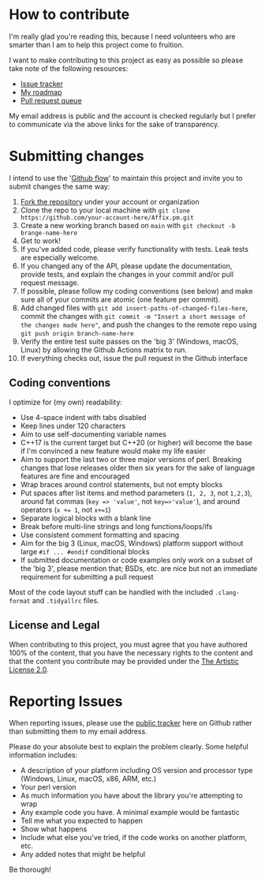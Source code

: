 # How to contribute

I'm really glad you're reading this, because I need volunteers who are smarter than I am to help this project come to fruition.

I want to make contributing to this project as easy as possible so please take note of the following resources:

  * [Issue tracker](https://github.com/sanko/Affix.pm/issues)
  * [My roadmap](https://github.com/sanko/Affix.pm/discussions/41)
  * [Pull request queue](https://github.com/sanko/Affix.pm/pull/new/master)

My email address is public and the account is checked regularly but I prefer to communicate via the above links for the sake of transparency. 

# Submitting changes

I intend to use the '[Github flow](https://docs.github.com/en/get-started/using-github/github-flow)' to maintain this project and invite you to submit changes the same way:

  1. [Fork the repository](https://github.com/sanko/Affix.pm/fork) under your account or organization
  2. Clone the repo to your local machine with `git clone https://github.com/your-account-here/Affix.pm.git`
  3. Create a new working branch based on `main` with `git checkout -b brange-name-here`
  4. Get to work!  
  5. If you've added code, please verify functionality with tests. Leak tests are especially welcome.
  6. If you changed any of the API, please update the documentation, provide tests, and explain the changes in your commit and/or pull request message.
  7. If possible, please follow my coding conventions (see below) and make sure all of your commits are atomic (one feature per commit).
  8. Add changed files with `git add insert-paths-of-changed-files-here`, commit the changes with `git commit -m "Insert a short message of the changes made here"`, and push the changes to the remote repo using `git push origin branch-name-here`
  9. Verify the entire test suite passes on the 'big 3' (Windows, macOS, Linux) by allowing the Github Actions matrix to run. 
  10. If everything checks out, issue the pull request in the Github interface

## Coding conventions

I optimize for (my own) readability:

  * Use 4-space indent with tabs disabled
  * Keep lines under 120 characters
  * Aim to use self-documenting variable names
  * C++17 is the current target but C++20 (or higher) will become the base if I'm convinced a new feature would make my life easier
  * Aim to support the last two or three major versions of perl. Breaking changes that lose releases older then six years for the sake of language features are fine and encouraged
  * Wrap braces around control statements, but not empty blocks
  * Put spaces after list items and method parameters (`1, 2, 3`, not `1,2,3`), around fat commas (`key => 'value'`, not `key=>'value'`), and around operators (`x += 1`, not `x+=1`)
  * Separate logical blocks with a blank line
  * Break before multi-line strings and long functions/loops/ifs
  * Use consistent comment formatting and spacing
  * Aim for the big 3 (Linux, macOS, Windows) platform support without large `#if ... #endif` conditional blocks
  * If submitted documentation or code examples only work on a subset of the 'big 3', please mention that; BSDs, etc. are nice but not an immediate requirement for submitting a pull request

Most of the code layout stuff can be handled with the included `.clang-format` and `.tidyallrc` files.

## License and Legal

When contributing to this project, you must agree that you have authored 100% of the content, that you have the necessary rights to the content and that the content you contribute may be provided under the [The Artistic License 2.0](https://github.com/sanko/Affix.pm/blob/main/LICENSE).

# Reporting Issues

When reporting issues, please use the [public tracker](https://github.com/sanko/Affix.pm/issues) here on Github rather than submitting them to my email address.

Please do your absolute best to explain the problem clearly. Some helpful information includes:

 * A description of your platform including OS version and processor type (Windows, Linux, macOS, x86, ARM, etc.)
 * Your perl version
 * As much information you have about the library you're attempting to wrap
 * Any example code you have. A minimal example would be fantastic
 * Tell me what you expected to happen
 * Show what happens
 * Include what else you've tried, if the code works on another platform, etc.
 * Any added notes that might be helpful
 
 Be thorough!

